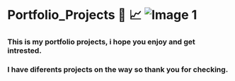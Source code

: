 # Portfolio_Projects :open_file_folder: :chart_with_upwards_trend: ![Image 1](https://github.com/DamonReyes/Routine_1/blob/main/Screenshots/portfolio.png)
### This is my portfolio projects, i hope you enjoy and get intrested.
### I have diferents projects on the way so thank you for checking.
